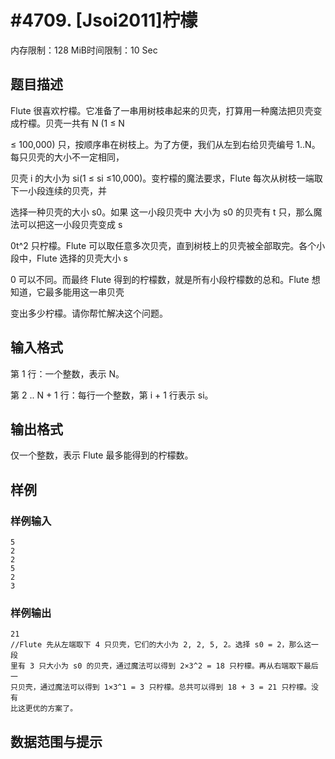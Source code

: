 # #4709. [Jsoi2011]柠檬

内存限制：128 MiB时间限制：10 Sec

## 题目描述

Flute 很喜欢柠檬。它准备了一串用树枝串起来的贝壳，打算用一种魔法把贝壳变成柠檬。贝壳一共有 N (1 &le; N

 &le; 100,000) 只，按顺序串在树枝上。为了方便，我们从左到右给贝壳编号 1..N。每只贝壳的大小不一定相同，

贝壳 i 的大小为 si(1 &le; si &le;10,000)。变柠檬的魔法要求，Flute 每次从树枝一端取下一小段连续的贝壳，并

选择一种贝壳的大小 s0。如果 这一小段贝壳中 大小为 s0 的贝壳有 t 只，那么魔法可以把这一小段贝壳变成 s

0t^2 只柠檬。Flute 可以取任意多次贝壳，直到树枝上的贝壳被全部取完。各个小段中，Flute 选择的贝壳大小 s

0 可以不同。而最终 Flute 得到的柠檬数，就是所有小段柠檬数的总和。Flute 想知道，它最多能用这一串贝壳

变出多少柠檬。请你帮忙解决这个问题。

## 输入格式

第 1 行：一个整数，表示 N。

第 2 .. N + 1 行：每行一个整数，第 i + 1 行表示 si。

## 输出格式

仅一个整数，表示 Flute 最多能得到的柠檬数。

## 样例

### 样例输入

    
    5
    2
    2
    5
    2
    3
    

### 样例输出

    
    21
    //Flute 先从左端取下 4 只贝壳，它们的大小为 2, 2, 5, 2。选择 s0 = 2，那么这一段
    里有 3 只大小为 s0 的贝壳，通过魔法可以得到 2×3^2 = 18 只柠檬。再从右端取下最后一
    只贝壳，通过魔法可以得到 1×3^1 = 3 只柠檬。总共可以得到 18 + 3 = 21 只柠檬。没有
    比这更优的方案了。
    

## 数据范围与提示
